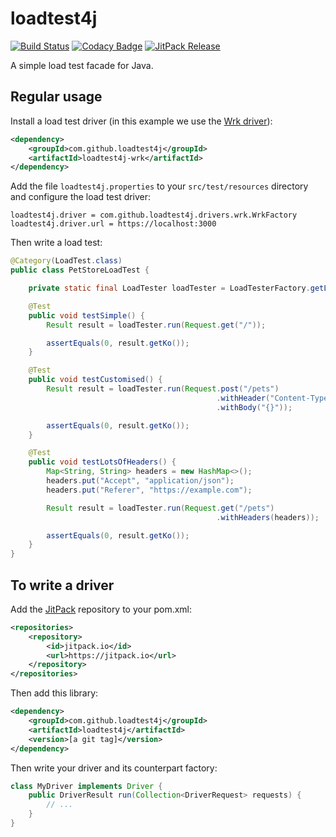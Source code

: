 # loadtest4j

[![Build Status](https://travis-ci.com/loadtest4j/loadtest4j.svg?branch=master)](https://travis-ci.com/loadtest4j/loadtest4j)
[![Codacy Badge](https://api.codacy.com/project/badge/Grade/29e3d0f7658c499eaee2023cebe3dd2c)](https://www.codacy.com/app/loadtest4j/loadtest4j)
[![JitPack Release](https://jitpack.io/v/com.github.loadtest4j/loadtest4j.svg)](https://jitpack.io/#com.github.loadtest4j/loadtest4j)

A simple load test facade for Java.

## Regular usage

Install a load test driver (in this example we use the [Wrk driver](https://github.com/loadtest4j/loadtest4j-wrk)):

```xml
<dependency>
    <groupId>com.github.loadtest4j</groupId>
    <artifactId>loadtest4j-wrk</artifactId>
</dependency>
```

Add the file `loadtest4j.properties` to your `src/test/resources` directory and configure the load test driver:

```
loadtest4j.driver = com.github.loadtest4j.drivers.wrk.WrkFactory
loadtest4j.driver.url = https://localhost:3000
```

Then write a load test:

```java
@Category(LoadTest.class)
public class PetStoreLoadTest {

    private static final LoadTester loadTester = LoadTesterFactory.getLoadTester();

    @Test
    public void testSimple() {
        Result result = loadTester.run(Request.get("/"));

        assertEquals(0, result.getKo());
    }

    @Test
    public void testCustomised() {
        Result result = loadTester.run(Request.post("/pets")
                                              .withHeader("Content-Type", "application/json")
                                              .withBody("{}"));

        assertEquals(0, result.getKo());
    }

    @Test
    public void testLotsOfHeaders() {
        Map<String, String> headers = new HashMap<>();
        headers.put("Accept", "application/json");
        headers.put("Referer", "https://example.com");

        Result result = loadTester.run(Request.get("/pets")
                                              .withHeaders(headers));

        assertEquals(0, result.getKo());
    }
}
```

## To write a driver

Add the [JitPack](https://jitpack.io) repository to your pom.xml:

```xml
<repositories>
    <repository>
        <id>jitpack.io</id>
        <url>https://jitpack.io</url>
    </repository>
</repositories>
```

Then add this library:

```xml
<dependency>
    <groupId>com.github.loadtest4j</groupId>
    <artifactId>loadtest4j</artifactId>
    <version>[a git tag]</version>
</dependency>
```

Then write your driver and its counterpart factory:

```java
class MyDriver implements Driver {
    public DriverResult run(Collection<DriverRequest> requests) {
        // ...
    }
}
```

